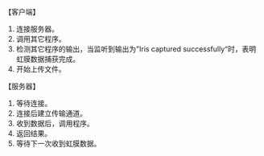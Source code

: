 

【客户端】

1. 连接服务器。
2. 调用其它程序。
3. 检测其它程序的输出，当监听到输出为”Iris captured successfully“时，表明虹膜数据捕获完成。
4. 开始上传文件。

【服务器】

1. 等待连接。
2. 连接后建立传输通道。
3. 收到数据后，调用程序。
4. 返回结果。
6. 等待下一次收到虹膜数据。
